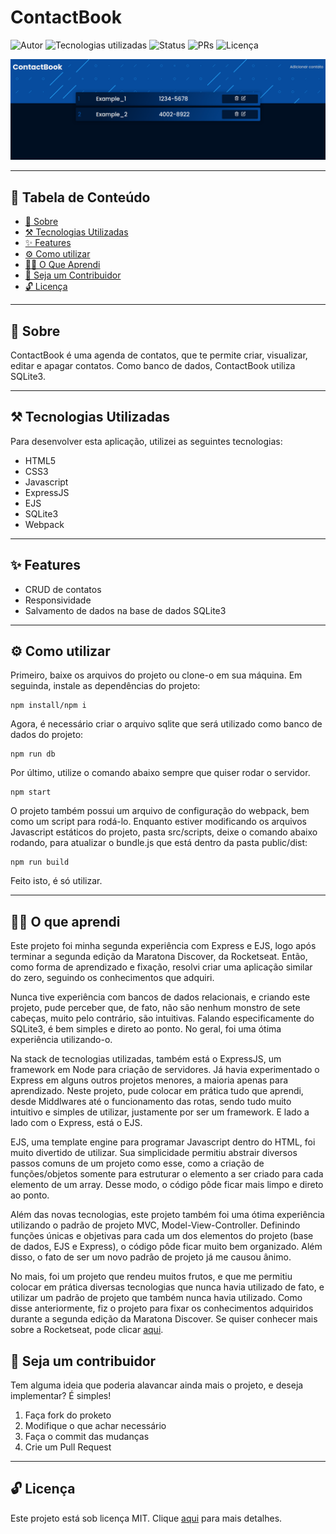 # ContactBook

![Autor](https://img.shields.io/badge/author-Wendell%20Kenneddy-brightgreen)
![Tecnologias utilizadas](https://img.shields.io/badge/techs-HTML5,%20CSS3,%20JS,%20ExpressJS,%20EJS%20and%20SQLite3-brightgreen)
![Status](https://img.shields.io/badge/status-Concluded-brightgreen)
![PRs](https://img.shields.io/badge/PRs-Welcome-brightgreen)
![Licença](https://img.shields.io/badge/license-MIT-brightgreen)

![Resultado Final](./.github/preview.png)

---

## 🔖 Tabela de Conteúdo

- [📕 Sobre](#📕-sobre)
- [⚒️ Tecnologias Utilizadas](#⚒️-tecnologias-utilizadas)
- [✨ Features](#✨-features)
- [⚙️ Como utilizar](#⚙️-como-utilizar)
- [🧑‍🎓 O Que Aprendi](#🧑‍🎓-o-que-aprendi)
- [🤝 Seja um Contribuidor](#🤝-seja-um-contribuidor)
- [🔓 Licença](#🔓-licença)

---

## 📕 Sobre

ContactBook é uma agenda de contatos, que te permite criar, visualizar, editar e
apagar contatos. Como banco de dados, ContactBook utiliza SQLite3.

---

## ⚒️ Tecnologias Utilizadas

Para desenvolver esta aplicação, utilizei as seguintes tecnologias:

- HTML5
- CSS3
- Javascript
- ExpressJS
- EJS
- SQLite3
- Webpack

---

## ✨ Features

- CRUD de contatos
- Responsividade
- Salvamento de dados na base de dados SQLite3

---

## ⚙️ Como utilizar

Primeiro, baixe os arquivos do projeto ou clone-o em sua máquina. Em seguinda,
instale as dependências do projeto:

```
npm install/npm i
```

Agora, é necessário criar o arquivo sqlite que será utilizado como banco de
dados do projeto:

```
npm run db
```

Por último, utilize o comando abaixo sempre que quiser rodar o servidor.

```
npm start
```

O projeto também possui um arquivo de configuração do webpack, bem como um
script para rodá-lo. Enquanto estiver modificando os arquivos Javascript
estáticos do projeto, pasta src/scripts, deixe o comando abaixo rodando, para
atualizar o bundle.js que está dentro da pasta public/dist:

```
npm run build
```

Feito isto, é só utilizar.

---

## 🧑‍🎓 O que aprendi

Este projeto foi minha segunda experiência com Express e EJS, logo após terminar
a segunda edição da Maratona Discover, da Rocketseat. Então, como forma de
aprendizado e fixação, resolvi criar uma aplicação similar do zero, seguindo os
conhecimentos que adquiri.

Nunca tive experiência com bancos de dados relacionais, e criando este projeto,
pude perceber que, de fato, não são nenhum monstro de sete cabeças, muito pelo
contrário, são intuitivas. Falando especificamente do SQLite3, é bem simples e
direto ao ponto. No geral, foi uma ótima experiência utilizando-o.

Na stack de tecnologias utilizadas, também está o ExpressJS, um framework em
Node para criação de servidores. Já havia experimentado o Express em alguns
outros projetos menores, a maioria apenas para aprendizado. Neste projeto, pude
colocar em prática tudo que aprendi, desde Middlwares até o funcionamento das
rotas, sendo tudo muito intuitivo e simples de utilizar, justamente por ser um
framework. E lado a lado com o Express, está o EJS.

EJS, uma template engine para programar Javascript dentro do HTML, foi muito
divertido de utilizar. Sua simplicidade permitiu abstrair diversos passos comuns
de um projeto como esse, como a criação de funções/objetos somente para
estruturar o elemento a ser criado para cada elemento de um array. Desse modo, o
código pôde ficar mais limpo e direto ao ponto.

Além das novas tecnologias, este projeto também foi uma ótima experiência
utilizando o padrão de projeto MVC, Model-View-Controller. Definindo funções
únicas e objetivas para cada um dos elementos do projeto (base de dados, EJS e
Express), o código pôde ficar muito bem organizado. Além disso, o fato de ser um
novo padrão de projeto já me causou ânimo.

No mais, foi um projeto que rendeu muitos frutos, e que me permitiu colocar em
prática diversas tecnologias que nunca havia utilizado de fato, e utilizar um
padrão de projeto que também nunca havia utilizado. Como disse anteriormente,
fiz o projeto para fixar os conhecimentos adquiridos durante a segunda edição da
Maratona Discover. Se quiser conhecer mais sobre a Rocketseat, pode clicar [aqui](https://rocketseat.com.br/).

## 🤝 Seja um contribuidor

Tem alguma ideia que poderia alavancar ainda mais o projeto, e deseja implementar? É simples!

1. Faça fork do proketo
2. Modifique o que achar necessário
3. Faça o commit das mudanças
4. Crie um Pull Request

---

## 🔓 Licença

Este projeto está sob licença MIT. Clique [aqui](./.github/LICENSE) para mais detalhes.
